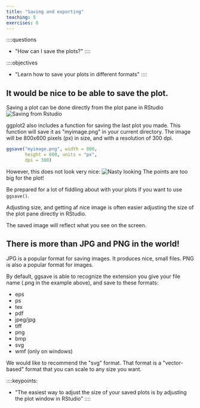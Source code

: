```yaml
---
title: "Saving and exporting"
teaching: 5
exercises: 0
---
```


::::questions
- "How can I save the plots?"
::::

::::objectives
- "Learn how to save your plots in different formats"
::::






## It would be nice to be able to save the plot.

Saving a plot can be done directly from the plot pane in
RStudio
![Saving from Rstudio](../fig/08-saving-plot.png)


ggplot2 also includes a function for saving the last plot
you made. This function will save it as "myimage.png" in your
current directory. The image will be 800x600 pixels (px) in size, and with a resolution of 300 dpi.


``` r
ggsave("myimage.png", width = 800, 
       height = 600, units = "px",
       dpi = 300)
```

However, this does not look very nice:
![Nasty looking](../fig/myimage.png)
The points are too big for the plot!

Be prepared for a lot of fiddling about with your plots if
you want to use `ggsave()`. 

Adjusting size, and getting af nice image is often easier 
adjusting the size of the plot pane directly in RStudio. 

The saved image will reflect what you see on the screen.

## There is more than JPG and PNG in the world!
JPG is a popular format for saving images. It produces nice,
small files. PNG is also a popular format for images.

By default, ggsave is able to recognize the extension you
give your file name (.png in the example above), and save 
to these formats:

* eps
* ps
* tex
* pdf
* jpeg/jpg
* tiff
* png
* bmp
* svg
* wmf (only on windows)

We would like to recommend the "svg" format. That format is a "vector-based" format
that you can scale to any size you want.

::::keypoints:
- "The easiest way to adjust the size of your saved plots is by adjusting the plot window in RStudio"
::::
